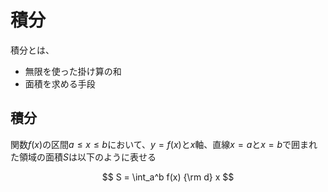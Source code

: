 # 積分

積分とは、

- 無限を使った掛け算の和
- 面積を求める手段

## 積分

関数$f(x)$の区間$a \leq x \leq b$において、$y = f(x)$と$x$軸、直線$x=a$と$x=b$で囲まれた領域の面積$S$は以下のように表せる

$$
S = \int_a^b f(x) {\rm d} x
$$

